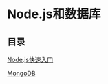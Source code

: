 # Node.js和数据库

## 目录

[Node.js快速入门](https://github.com/guan997/Web-Road/tree/master/11-Node.js%E5%92%8C%E6%95%B0%E6%8D%AE%E5%BA%93/01-Node%E5%9F%BA%E7%A1%80)

[MongoDB](https://github.com/guan997/Web-Road/tree/master/11-Node.js和数据库/02-MongoDB)

